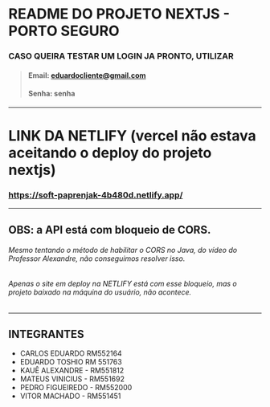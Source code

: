 
# README DO PROJETO NEXTJS - PORTO SEGURO
### CASO QUEIRA TESTAR UM LOGIN JA PRONTO, UTILIZAR
> #### Email: eduardocliente@gmail.com
> #### Senha: senha

----------------------------
# LINK DA NETLIFY (vercel não estava aceitando o deploy do projeto nextjs)
### https://soft-paprenjak-4b480d.netlify.app/

-------------------------------
## OBS: a API está com bloqueio de CORS.
###### Mesmo tentando o método de habilitar o CORS no Java, do vídeo do Professor Alexandre, não conseguimos resolver isso. 
###### Apenas o site em deploy na NETLIFY está com esse bloqueio, mas o projeto baixado na máquina do usuário, não acontece.
----------------------------

## INTEGRANTES
- CARLOS EDUARDO RM552164
- EDUARDO TOSHIO RM 551763
- KAUÊ ALEXANDRE - RM551812
- MATEUS VINICIUS - RM551692
- PEDRO FIGUEIREDO - RM552000
- VITOR MACHADO - RM551451

